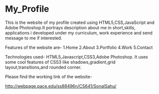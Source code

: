 # My_Profile

This is the website of my profile created using HTML5,CSS,JavaScript and Adobe Photoshop.It portrays description about me in short,skills,
applications i developed under my curriculum, work experience and send message to me if interested.

Features of the website are-
1.Home
2.About
3.Portfolio
4.Work
5.Contact

Technologies used-
HTML5,Javascript,CSS3,Adobe Photoshop.
It uses some cool features of CSS3 like shadows,gradient,grid layout,transitions,and rounded corner.

Please find the working link of the website-

http://webpage.pace.edu/ss88496n/CS641/SonalSahu/

